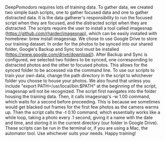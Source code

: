 DeepPomodoro requires lots of training data. To gather data, we created two simple bash scripts, one to gather focused data and one to gather distracted data. It is the data gatherer's responsibility to run the focused script when they are focused, and the distracted script when they are distracted. 
The scripts require the user to install a tool called imagesnap (https://github.com/rharder/imagesnap), which can be easily installed with homebrew: brew install imagesnap. 
We chose to use Google Drive to store our training dataset. In order for the photos to be synced into our shared folder, Google's Backup and Sync tool must be installed (https://www.google.com/drive/download/). After Backup and Sync is configured, we selected two folders to be synced, one corresponding to distracted photos and the other to focused photos. This allows for the synced folder to be accessed via the command line. To use our scripts to train your own data, change the path directory in the script to whichever folder you choose to house your photos. 
We also found that unless you include "export PATH=/usr/local/bin:$PATH" at the beginning of the script, imagesnap will not be recognized. The script first navigates into the folder housing the training data. Then, it calls imagesnap's -w 1.00 command, which waits for a second before proceeding. This is because we sometimes would get blacked out frames for the first few photos as the camera warms up. Then the script calls the -t 0.10 command, which essentially works like a while loop, taking a photo every .1 second, giving it a name with the date and time, and storing it in the current directory (our folder in Google Drive). 
These scripts can be run in the terminal or, if you are using a Mac, the automator tool. Use whichever suits your needs. 
Happy training!
